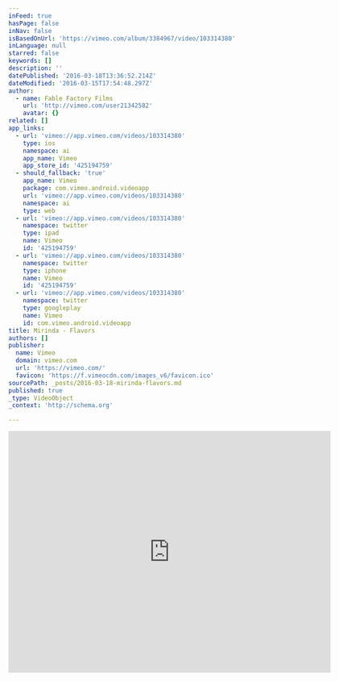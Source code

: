```yaml
---
inFeed: true
hasPage: false
inNav: false
isBasedOnUrl: 'https://vimeo.com/album/3384967/video/103314380'
inLanguage: null
starred: false
keywords: []
description: ''
datePublished: '2016-03-18T13:36:52.214Z'
dateModified: '2016-03-15T17:54:48.297Z'
author:
  - name: Fable Factory Films
    url: 'http://vimeo.com/user21342582'
    avatar: {}
related: []
app_links:
  - url: 'vimeo://app.vimeo.com/videos/103314380'
    type: ios
    namespace: ai
    app_name: Vimeo
    app_store_id: '425194759'
  - should_fallback: 'true'
    app_name: Vimeo
    package: com.vimeo.android.videoapp
    url: 'vimeo://app.vimeo.com/videos/103314380'
    namespace: ai
    type: web
  - url: 'vimeo://app.vimeo.com/videos/103314380'
    namespace: twitter
    type: ipad
    name: Vimeo
    id: '425194759'
  - url: 'vimeo://app.vimeo.com/videos/103314380'
    namespace: twitter
    type: iphone
    name: Vimeo
    id: '425194759'
  - url: 'vimeo://app.vimeo.com/videos/103314380'
    namespace: twitter
    type: googleplay
    name: Vimeo
    id: com.vimeo.android.videoapp
title: Mirinda - Flavors
authors: []
publisher:
  name: Vimeo
  domain: vimeo.com
  url: 'https://vimeo.com/'
  favicon: 'https://f.vimeocdn.com/images_v6/favicon.ico'
sourcePath: _posts/2016-03-18-mirinda-flavors.md
published: true
_type: VideoObject
_context: 'http://schema.org'

---
```

<iframe src="https://cdn.embedly.com/widgets/media.html?src=https%3A%2F%2Fplayer.vimeo.com%2Fvideo%2F103314380&amp;url=https%3A%2F%2Fvimeo.com%2F103314380&amp;image=http%3A%2F%2Fi.vimeocdn.com%2Fvideo%2F485518095_640.jpg&amp;key=b7d04c9b404c499eba89ee7072e1c4f7&amp;type=text%2Fhtml&amp;schema=vimeo" width="640" height="480" scrolling="no" frameborder="0" allowfullscreen="allowfullscreen" style=""></iframe>
